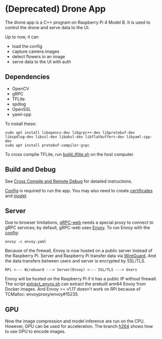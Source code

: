 # (Deprecated) Drone App
The drone app is a C++ program on Raspberry Pi 4 Model B.  It is used to control the drone and serve data to the UI.

Up to now, it can 
- load the config
- capture camera images
- detect flowers in an image
- serve data to the UI with auth

## Dependencies

- OpenCV
- gRPC
- TFLite
- spdlog
- OpenSSL
- yaml-cpp

To install these:

```shell
sudo apt install libopencv-dev libgrpc++-dev libprotobuf-dev libspdlog-dev libssl-dev libabsl-dev libflatbuffers-dev libyaml-cpp-dev
sudo apt install protobuf-compiler-grpc 
```

To cross complie TFLite, run [build_tflite.sh](tools/build_tflite.sh) on the host computer.

## Build and Debug
See [Cross Compile and Remote Debug](docs/cross_compile_and_remote_debug.md) for detailed instructions.

[Config](tools/config.yaml) is required to run the app. You may also need to create [certificates](https://grpc.github.io/grpc/cpp/structgrpc_1_1_ssl_server_credentials_options.html) and [model](/model/).

## Server

Due to browser limitations, [gRPC-web](https://github.com/grpc/grpc-web) needs a special proxy to connect to gRPC services; by default, gRPC-web uses [Envoy](https://www.envoyproxy.io/). To run Envoy with the [config](tools/envoy.yaml):

```shell
envoy -c envoy.yaml
```

Because of the firewall, Envoy is now hosted on a public server instead of the Raspberry Pi. Server and Raspberry Pi transfer data via [WireGuard](https://www.wireguard.com/). And the data transfers between users and server is encrypted by SSL/TLS. 

```
RPi <--- WireGuard ---> Server(Envoy) <--- SSL/TLS ---> Users
```

Envoy will be hosted on the Raspberry Pi if it has a public IP without firewall. The script [extract_envoy.sh](tools/extract_envoy.sh) can extract the prebuilt arm64 Envoy from Docker images. And Envoy >= v1.17 doesn't work on RPi because of TCMalloc: envoyproxy/envoy#15235.

## GPU
Now the image compression and model inference are run on the CPU. However, GPU can be used for acceleration. The branch [h264](https://github.com/kandong54/autodrone/tree/h264) shows how to use GPU to encode images.
